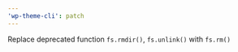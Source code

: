 ```yaml
---
'wp-theme-cli': patch
---
```


Replace deprecated function `fs.rmdir()`, `fs.unlink()` with `fs.rm()`
